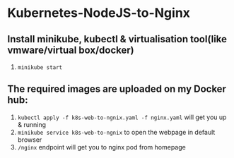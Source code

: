 # Kubernetes-NodeJS-to-Nginx

## Install minikube, kubectl & virtualisation tool(like vmware/virtual box/docker)
1. `minikube start`

## The required images are uploaded on my Docker hub:  
1. `kubectl apply -f k8s-web-to-ngnix.yaml -f nginx.yaml` will get you up & running
2. `minikube service k8s-web-to-ngnix` to open the webpage in default browser
3. `/nginx` endpoint will get you to nginx pod from homepage
